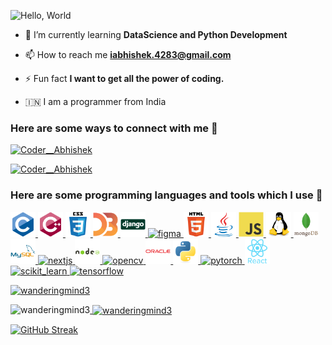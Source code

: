 ![Hello, World](https://user-images.githubusercontent.com/86902918/137727136-4506b57e-959c-43d3-be82-7ff631da8aa9.gif)


- 🌱 I’m currently learning **DataScience and Python Development**

- 📫 How to reach me **iabhishek.4283@gmail.com**

- ⚡ Fun fact **I want to get all the power of coding.**

- 🇮🇳 I am a programmer from India

<h3 align="left">Here are some ways to connect with me 🔻</h3>
<p align="left"> <a href="https://twitter.com/Coder__Abhishek" target="blank"><img src="https://img.shields.io/twitter/follow/Coder__Abhishek?logo=twitter&style=for-the-badge" alt="Coder__Abhishek" /></a> </p>
<p align="left"> <a href="https://linkedin.com/in/https://www.linkedin.com/in/abhishek-srivastava-00783821a" target="blank"><img src="https://img.shields.io/badge/Linkedin-Connect-blue" alt="Coder__Abhishek" /></a> </p>




<p align="left">

 
  
<h3 align="left">Here are some programming languages and tools which I use 🔻</h3>
<p align="left"> <a href="https://www.cprogramming.com/" target="_blank"> <img src="https://raw.githubusercontent.com/devicons/devicon/master/icons/c/c-original.svg" alt="c" width="40" height="40"/> </a> <a href="https://www.w3schools.com/cpp/" target="_blank"> <img src="https://raw.githubusercontent.com/devicons/devicon/master/icons/cplusplus/cplusplus-original.svg" alt="cplusplus" width="40" height="40"/> </a> <a href="https://www.w3schools.com/css/" target="_blank"> <img src="https://raw.githubusercontent.com/devicons/devicon/master/icons/css3/css3-original-wordmark.svg" alt="css3" width="40" height="40"/> </a> <a href="https://d3js.org/" target="_blank"> <img src="https://raw.githubusercontent.com/devicons/devicon/master/icons/d3js/d3js-original.svg" alt="d3js" width="40" height="40"/> </a> <a href="https://www.djangoproject.com/" target="_blank"> <img src="https://raw.githubusercontent.com/devicons/devicon/master/icons/django/django-original.svg" alt="django" width="40" height="40"/> </a> <a href="https://www.figma.com/" target="_blank"> <img src="https://www.vectorlogo.zone/logos/figma/figma-icon.svg" alt="figma" width="40" height="40"/> </a> <a href="https://www.w3.org/html/" target="_blank"> <img src="https://raw.githubusercontent.com/devicons/devicon/master/icons/html5/html5-original-wordmark.svg" alt="html5" width="40" height="40"/> </a> <a href="https://www.java.com" target="_blank"> <img src="https://raw.githubusercontent.com/devicons/devicon/master/icons/java/java-original.svg" alt="java" width="40" height="40"/> </a> <a href="https://developer.mozilla.org/en-US/docs/Web/JavaScript" target="_blank"> <img src="https://raw.githubusercontent.com/devicons/devicon/master/icons/javascript/javascript-original.svg" alt="javascript" width="40" height="40"/> </a> <a href="https://www.linux.org/" target="_blank"> <img src="https://raw.githubusercontent.com/devicons/devicon/master/icons/linux/linux-original.svg" alt="linux" width="40" height="40"/> </a> <a href="https://www.mongodb.com/" target="_blank"> <img src="https://raw.githubusercontent.com/devicons/devicon/master/icons/mongodb/mongodb-original-wordmark.svg" alt="mongodb" width="40" height="40"/> </a> <a href="https://www.mysql.com/" target="_blank"> <img src="https://raw.githubusercontent.com/devicons/devicon/master/icons/mysql/mysql-original-wordmark.svg" alt="mysql" width="40" height="40"/> </a> <a href="https://nextjs.org/" target="_blank"> <img src="https://cdn.worldvectorlogo.com/logos/nextjs-3.svg" alt="nextjs" width="40" height="40"/> </a> <a href="https://nodejs.org" target="_blank"> <img src="https://raw.githubusercontent.com/devicons/devicon/master/icons/nodejs/nodejs-original-wordmark.svg" alt="nodejs" width="40" height="40"/> </a> <a href="https://opencv.org/" target="_blank"> <img src="https://www.vectorlogo.zone/logos/opencv/opencv-icon.svg" alt="opencv" width="40" height="40"/> </a> <a href="https://www.oracle.com/" target="_blank"> <img src="https://raw.githubusercontent.com/devicons/devicon/master/icons/oracle/oracle-original.svg" alt="oracle" width="40" height="40"/> </a> <a href="https://www.python.org" target="_blank"> <img src="https://raw.githubusercontent.com/devicons/devicon/master/icons/python/python-original.svg" alt="python" width="40" height="40"/> </a> <a href="https://pytorch.org/" target="_blank"> <img src="https://www.vectorlogo.zone/logos/pytorch/pytorch-icon.svg" alt="pytorch" width="40" height="40"/> </a> <a href="https://reactjs.org/" target="_blank"> <img src="https://raw.githubusercontent.com/devicons/devicon/master/icons/react/react-original-wordmark.svg" alt="react" width="40" height="40"/> </a> <a href="https://scikit-learn.org/" target="_blank"> <img src="https://upload.wikimedia.org/wikipedia/commons/0/05/Scikit_learn_logo_small.svg" alt="scikit_learn" width="40" height="40"/> </a> <a href="https://www.tensorflow.org" target="_blank"> <img src="https://www.vectorlogo.zone/logos/tensorflow/tensorflow-icon.svg" alt="tensorflow" width="40" height="40"/> </a> </p>

<p align="left"> <a href="https://github.com/WanderingMind3" target="blank"><img src="https://komarev.com/ghpvc/?username=wanderingmind3&label=Profile%20views&color=0e75b6&style=flat" alt="wanderingmind3" /> </p>

<p><img align="left" src="https://github-readme-stats.vercel.app/api/top-langs?username=wanderingmind3&show_icons=true&theme=radical&locale=en&layout=compact" alt="wanderingmind3" /></p>


<p>&nbsp;<img align="center" src="https://github-readme-stats.vercel.app/api?username=wanderingmind3&show_icons=true&theme=radical&locale=en" alt="wanderingmind3" /></p>


[![GitHub Streak](http://github-readme-streak-stats.herokuapp.com?user=WanderingMind3&theme=radical&date_format=M%20j%5B%2C%20Y%5D)](https://git.io/streak-stats)

